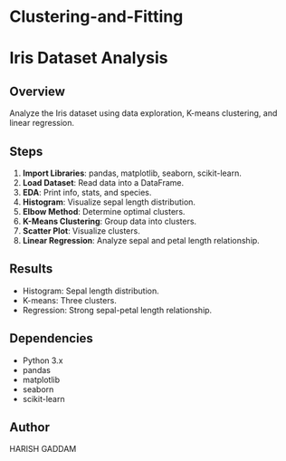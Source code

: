 # Clustering-and-Fitting
# Iris Dataset Analysis

## Overview
Analyze the Iris dataset using data exploration, K-means clustering, and linear regression.

## Steps
1. **Import Libraries**: pandas, matplotlib, seaborn, scikit-learn.
2. **Load Dataset**: Read data into a DataFrame.
3. **EDA**: Print info, stats, and species.
4. **Histogram**: Visualize sepal length distribution.
5. **Elbow Method**: Determine optimal clusters.
6. **K-Means Clustering**: Group data into clusters.
7. **Scatter Plot**: Visualize clusters.
8. **Linear Regression**: Analyze sepal and petal length relationship.

## Results
- Histogram: Sepal length distribution.
- K-means: Three clusters.
- Regression: Strong sepal-petal length relationship.

## Dependencies
- Python 3.x
- pandas
- matplotlib
- seaborn
- scikit-learn

## Author
HARISH GADDAM
